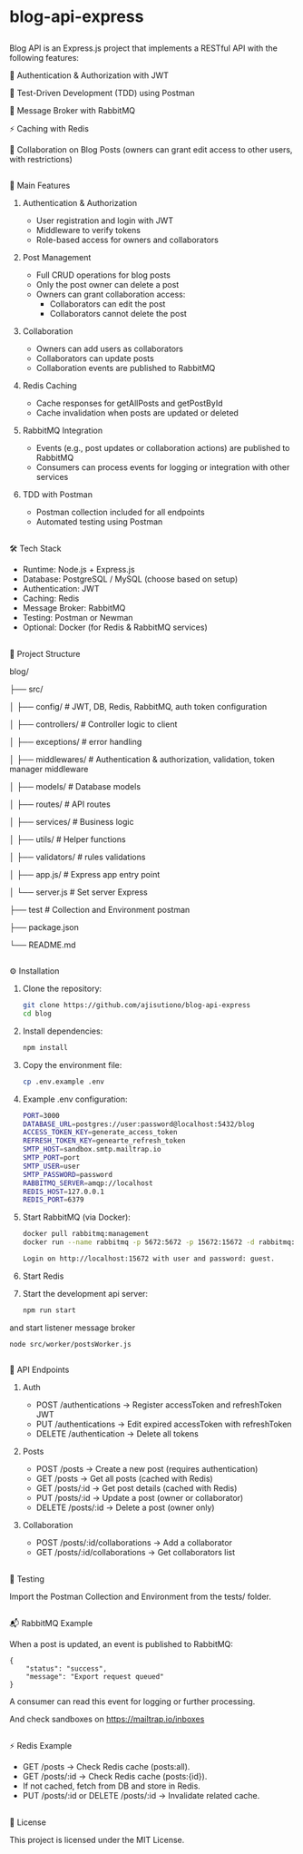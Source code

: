 # blog-api-express

## 
Blog API is an Express.js project that implements a RESTful API with the following features:

🔐 Authentication & Authorization with JWT

🧪 Test-Driven Development (TDD) using Postman

📩 Message Broker with RabbitMQ

⚡ Caching with Redis

👥 Collaboration on Blog Posts (owners can grant edit access to other users, with restrictions)


																							




## 
🚀 Main Features

1. Authentication & Authorization
	* User registration and login with JWT
	* Middleware to verify tokens
	* Role-based access for owners and collaborators

2. Post Management
	* Full CRUD operations for blog posts
	* Only the post owner can delete a post
	* Owners can grant collaboration access:
		* Collaborators can edit the post
		* Collaborators cannot delete the post

3. Collaboration
	* Owners can add users as collaborators
	* Collaborators can update posts
	* Collaboration events are published to RabbitMQ

4. Redis Caching
	* Cache responses for getAllPosts and getPostById
	* Cache invalidation when posts are updated or deleted

5. RabbitMQ Integration
	* Events (e.g., post updates or collaboration actions) are published to RabbitMQ
	* Consumers can process events for logging or integration with other services

6. TDD with Postman
	* Postman collection included for all endpoints
	* Automated testing using Postman



																					

## 
🛠️ Tech Stack

* Runtime: Node.js + Express.js
* Database: PostgreSQL / MySQL (choose based on setup)
* Authentication: JWT
* Caching: Redis
* Message Broker: RabbitMQ
* Testing: Postman or Newman
* Optional: Docker (for Redis & RabbitMQ services)









## 
📂 Project Structure

blog/

├── src/

│   ├── config/        # JWT, DB, Redis, RabbitMQ, auth token configuration

│   ├── controllers/   # Controller logic to client

│   ├── exceptions/    # error handling

│   ├── middlewares/   # Authentication & authorization, validation, token manager middleware

│   ├── models/        # Database models

│   ├── routes/        # API routes

│   ├── services/      # Business logic

│   ├── utils/         # Helper functions

│   ├── validators/    # rules validations

│   ├── app.js/        # Express app entry point

│   └── server.js      # Set server Express

├── test               # Collection and Environment postman

├── package.json

└── README.md



																	


																	



## 
⚙️ Installation

1. Clone the repository:
   ```bash
   git clone https://github.com/ajisutiono/blog-api-express
   cd blog

2. Install dependencies:
    ```bash
    npm install

3. Copy the environment file:
    ```bash
    cp .env.example .env

4. Example .env configuration:
    ```bash
    PORT=3000
    DATABASE_URL=postgres://user:password@localhost:5432/blog
   	ACCESS_TOKEN_KEY=generate_access_token
	REFRESH_TOKEN_KEY=genearte_refresh_token
	SMTP_HOST=sandbox.smtp.mailtrap.io
	SMTP_PORT=port
	SMTP_USER=user
	SMTP_PASSWORD=password
	RABBITMQ_SERVER=amqp://localhost
    REDIS_HOST=127.0.0.1
    REDIS_PORT=6379

5. Start RabbitMQ (via Docker):
    ```bash
    docker pull rabbitmq:management
	docker run --name rabbitmq -p 5672:5672 -p 15672:15672 -d rabbitmq:management

   Login on http://localhost:15672 with user and password: guest.

7. Start Redis

6. Start the development api server:
    ```bash
    npm run start
    
  and start listener message broker
    
    node src/worker/postsWorker.js




## 
📡 API Endpoints
1. Auth
	* POST /authentications → Register accessToken and refreshToken JWT
	* PUT /authentications → Edit expired accessToken with refreshToken
	* DELETE /authentication → Delete all tokens

2. Posts
	* POST /posts → Create a new post (requires authentication)
	* GET /posts → Get all posts (cached with Redis)
	* GET /posts/:id → Get post details (cached with Redis)
	* PUT /posts/:id → Update a post (owner or collaborator)
	* DELETE /posts/:id → Delete a post (owner only)

3. Collaboration
	* POST /posts/:id/collaborations → Add a collaborator
	* GET /posts/:id/collaborations → Get collaborators list




## 
🧪 Testing

Import the Postman Collection and Environment from the tests/ folder.






## 
📬 RabbitMQ Example

When a post is updated, an event is published to RabbitMQ:
~~~
{
    "status": "success",
    "message": "Export request queued"
}
~~~

A consumer can read this event for logging or further processing.

And check sandboxes on https://mailtrap.io/inboxes




## 
⚡ Redis Example
* GET /posts → Check Redis cache (posts:all).
* GET /posts/:id → Check Redis cache (posts:{id}).
* If not cached, fetch from DB and store in Redis.
* PUT /posts/:id or DELETE /posts/:id → Invalidate related cache.





## 
📜 License

This project is licensed under the MIT License.
